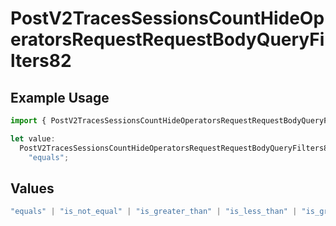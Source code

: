 # PostV2TracesSessionsCountHideOperatorsRequestRequestBodyQueryFilters82

## Example Usage

```typescript
import { PostV2TracesSessionsCountHideOperatorsRequestRequestBodyQueryFilters82 } from "@orq-ai/node/models/operations";

let value:
  PostV2TracesSessionsCountHideOperatorsRequestRequestBodyQueryFilters82 =
    "equals";
```

## Values

```typescript
"equals" | "is_not_equal" | "is_greater_than" | "is_less_than" | "is_greater_than_or_equal_to" | "is_less_than_or_equal_to" | "is_between" | "is_empty" | "is_not_empty"
```